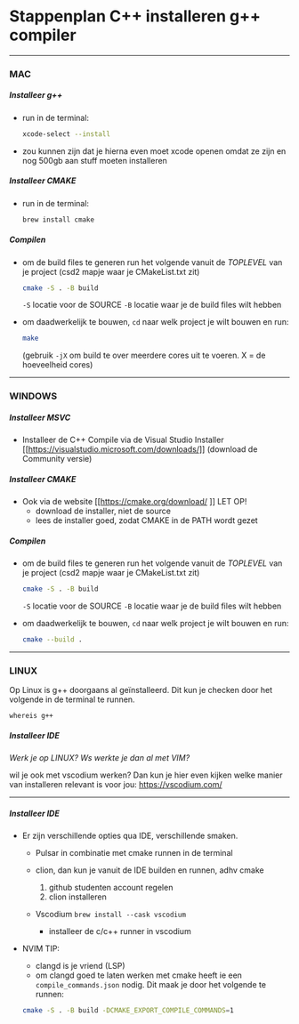 # Stappenplan C++ installeren g++ compiler

---

### MAC
##### Installeer g++
- run in de terminal:

  ```bash
  xcode-select --install
  ```
- zou kunnen zijn dat je hierna even moet xcode openen omdat ze zijn en nog 500gb aan stuff moeten installeren

##### Installeer CMAKE 
- run in de terminal:<br>
  ```bash
  brew install cmake    
  ```
    
##### Compilen
- om de build files te generen run het volgende vanuit de _TOPLEVEL_ van je project (csd2 mapje waar je CMakeList.txt zit) 
  ```bash
  cmake -S . -B build
  ```
  `-S` locatie voor de SOURCE 
  `-B` locatie waar je de build files wilt hebben

- om daadwerkelijk te bouwen, `cd` naar welk project je wilt bouwen en run: 
  ```bash
  make
  ```
  (gebruik `-jX` om build te over meerdere cores uit te voeren. X = de hoeveelheid cores)
---

### WINDOWS
##### Installeer MSVC
- Installeer de C++ Compile via de Visual Studio Installer 
  [[https://visualstudio.microsoft.com/downloads/]]
  (download de Community versie)


##### Installeer CMAKE
- Ook via de website
    [[https://cmake.org/download/ ]]
LET OP!<br>
    - download de installer, niet de source
    - lees de installer goed, zodat CMAKE in de PATH wordt gezet
  

##### Compilen
- om de build files te generen run het volgende vanuit de _TOPLEVEL_ van je project (csd2 mapje waar je CMakeList.txt zit) 
  ```bash
  cmake -S . -B build
  ```
  `-S` locatie voor de SOURCE 
  `-B` locatie waar je de build files wilt hebben

- om daadwerkelijk te bouwen, `cd` naar welk project je wilt bouwen en run:
  ```bash
  cmake --build . 
  ```

---



### LINUX
Op Linux is g++ doorgaans al geïnstalleerd. Dit kun je checken door het volgende in de terminal te runnen.  

```whereis g++```


##### Installeer IDE

_Werk je op LINUX? Ws werkte je dan al met VIM?_

wil je ook met vscodium werken? Dan kun je hier even kijken welke manier van installeren relevant is voor jou:
https://vscodium.com/


---

##### Installeer IDE
- Er zijn verschillende opties qua IDE, verschillende smaken.
  - Pulsar in combinatie met cmake runnen in de terminal
  - clion, dan kun je vanuit de IDE builden en runnen, adhv cmake
    1. github studenten account regelen
    2. clion installeren

  - Vscodium
    ```brew install --cask vscodium```
    - installeer de c/c++ runner in vscodium

- NVIM TIP:
  - clangd is je vriend (LSP)
  - om clangd goed te laten werken met cmake heeft ie een `compile_commands.json` nodig. Dit maak je door het volgende te runnen:
  ```bash
  cmake -S . -B build -DCMAKE_EXPORT_COMPILE_COMMANDS=1
  ```
